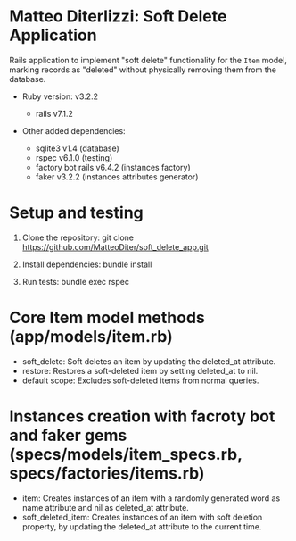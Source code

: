# Matteo Diterlizzi: Soft Delete Application

Rails application to implement "soft delete" functionality for the `Item` model, marking records as "deleted" without physically removing them from the database.

- Ruby version: v3.2.2

  - rails v7.1.2

- Other added dependencies:
  - sqlite3 v1.4 (database)
  - rspec v6.1.0 (testing)
  - factory bot rails v6.4.2 (instances factory)
  - faker v3.2.2 (instances attributes generator)

# Setup and testing

1. Clone the repository:
   git clone https://github.com/MatteoDiter/soft_delete_app.git

2. Install dependencies:
   bundle install

3. Run tests:
   bundle exec rspec

# Core Item model methods (app/models/item.rb)

- soft_delete: Soft deletes an item by updating the deleted_at attribute.
- restore: Restores a soft-deleted item by setting deleted_at to nil.
- default scope: Excludes soft-deleted items from normal queries.

# Instances creation with facroty bot and faker gems (specs/models/item_specs.rb, specs/factories/items.rb)

- item: Creates instances of an item with a randomly generated word as name attribute and nil as deleted_at attribute.
- soft_deleted_item: Creates instances of an item with soft deletion property, by updating the deleted_at attribute to the current time.
